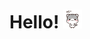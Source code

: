 # Hello! <img src="https://raw.githubusercontent.com/n-siv/about/main/about/cat-hi.gif" width="30px">
